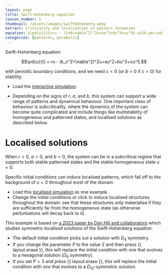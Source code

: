 ```yaml
---
layout: page
title: Swift–Hohenberg equation
lesson_number: 5
thumbnail: /assets/images/swiftHohenberg.webp
extract: Criticality and localisation in pattern formation
equation: $\pd{u}{t}=ru - (1+D\nabla^2)^2u+au^2+bu^3+cu^5$ with periodic boundary conditions
categories: [patterns, parabolic]
---
```

Swift–Hohenberg equation:

$$\pd{u}{t} = ru - (k_c^2+\nabla^2)^2u+au^2+bu^3+cu^5,$$

with periodic boundary conditions, and we need $c<0$ (or $b<0$ if $c=0$) for stability.

* Load the [interactive simulation](/sim/?preset=swiftHohenberg). 

* Depending on the signs of $r$, $a$, and $b$, this system can support a wide range of patterns and dynamical behaviour. One important class of behaviour is subcriticality, where the dynamics of the system can become quite complicated and include things like multistability of homogeneous and patterned states, and localised solutions as described below.

# Localised solutions

When $r<0$, $a>0$, and $b<0$, the system can be in a subcritical regime that supports both stable patterned states and the stable homogeneous state $u=0$. 

Specific initial conditions can induce localised patterns, which fall off to the background of $u=0$ throughout most of the domain. 

* Load this [localised simulation](/sim/?preset=swiftHohenbergLocalised) as one example.
* Change the initial conditions or click to induce localised structures throughout the domain: see that these structures only materialise if they are sufficiently far from the homogeneous state (as otherwise perturbations will decay back to it).

This example is based on [a 2023 paper by Dan Hill and collaborators](https://iopscience.iop.org/article/10.1088/1361-6544/acc508) which studies symmetric localised solutions of the Swift-Hohenberg equation. 
* The default initial condition picks out a solution with $D_4$ symmetry. 
* If you change the parameter $P$ to the value $2$ and then press {{ layout.erase }}, this will replace the initial condition with one that evolves to a hexagonal solution ($D_6$ symmetry). 
* If you set $P=3$ and press {{ layout.erase }}, this will replace the initial condition with one that evolves to a $D_{12}$-symmetric solution.
